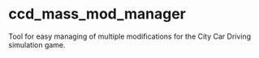 # ccd_mass_mod_manager
Tool for easy managing of multiple modifications for the City Car Driving simulation game.
